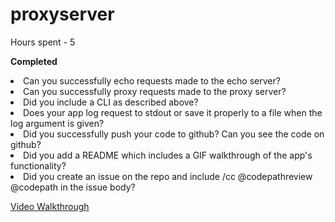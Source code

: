 # proxyserver

Hours spent - 5 <br>

<b>Completed</b>
<li>Can you successfully echo requests made to the echo server?
<li>Can you successfully proxy requests made to the proxy server?
<li>Did you include a CLI as described above?
<li>Does your app log request to stdout or save it properly to a file when the log argument is given?
<li>Did you successfully push your code to github? Can you see the code on github?
<li>Did you add a README which includes a GIF walkthrough of the app's functionality?
<li>Did you create an issue on the repo and include /cc @codepathreview @codepath in the issue body?

<a href="https://github.com/sarankumarv/proxyserver/blob/master/proxyserver.gif">Video Walkthrough</a>
  
